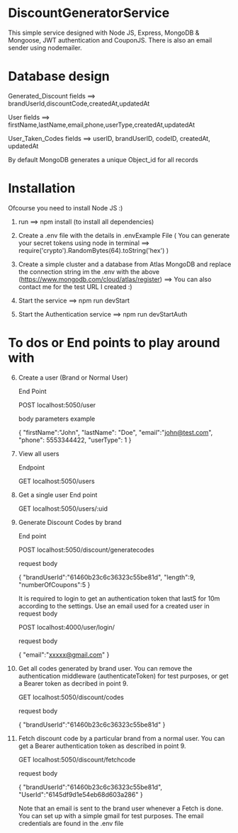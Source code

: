 # DiscountGeneratorService
This simple service designed with Node JS, Express, MongoDB & Mongoose, JWT authentication and CouponJS.
There is also an email sender using nodemailer.

# Database design
  Generated_Discount       fields ==> brandUserId,discountCode,createdAt,updatedAt

  User                     fields ==> firstName,lastName,email,phone,userType,createdAt,updatedAt

  User_Taken_Codes         fields ==> userID, brandUserID, codeID, createdAt, updatedAt 

  By default MongoDB generates a unique Object_id for all records


# Installation
Ofcourse you need to install Node JS :)
1. run ==> npm install  (to install all dependencies)

2. Create a .env file with the details in .envExample File
   ( You can generate your secret tokens using node in terminal ==> require('crypto').RandomBytes(64).toString('hex') )

3. Create a simple cluster and a database from Atlas MongoDB and replace the connection string im the .env with the above
   (https://www.mongodb.com/cloud/atlas/register)  ==> You can also contact me for the test URL I created :)

4. Start the service ==> npm run devStart

5. Start the Authentication service ==> npm run devStartAuth

# To dos or End points to play around with

6. Create a user (Brand or Normal User)

   End Point

   POST   localhost:5050/user

   body parameters example

   {
		"firstName":"John",
		"lastName": "Doe",
		"email":"john@test.com",
		"phone": 5553344422,
		"userType": 1
   }


7. View all users 

   Endpoint 

   GET   localhost:5050/users


8.  Get a single user 
    End point 

    GET localhost:5050/users/:uid
 

 9. Generate Discount Codes by brand
    
    End point
    
    POST localhost:5050/discount/generatecodes

    request body 

    {
        "brandUserId":"61460b23c6c36323c55be81d",
        "length":9,
        "numberOfCoupons":5
    }


    It is required to login to get an authentication token that lastS for 10m according to the settings.
    Use an email used for a created user in request body

    POST localhost:4000/user/login/

    request body 

    {
      "email":"xxxxx@gmail.com"
    } 
   

   10. Get all codes generated by brand user. You can remove the authentication middleware (authenticateToken) for test purposes, or get a Bearer token as decribed in point 9.
       
       GET localhost:5050/discount/codes

        request body 

        {
		    "brandUserId":"61460b23c6c36323c55be81d"
        }
   

   11. Fetch discount code by a particular brand from a normal user. You can get a Bearer authentication token as described in point 9. 

        GET localhost:5050/discount/fetchcode

        request body 

        {
            "brandUserId":"61460b23c6c36323c55be81d",
            "UserId":"6145df9d1e54eb68d603a286"
        }
        
   
        Note that an email is sent to the brand user whenever a Fetch is done. You can set up with a simple gmail for test purposes. The email credentials are found in the .env file

